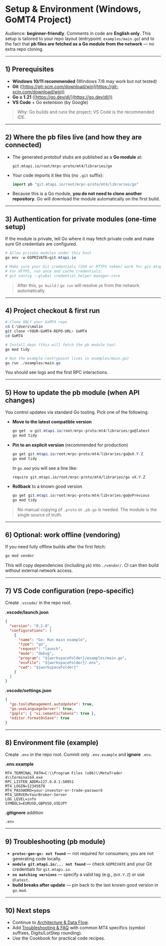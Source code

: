 # Setup & Environment (Windows, GoMT4 Project)

Audience: **beginner-friendly**. Comments in code are **English only**. This setup is tailored to your repo layout (entrypoint: `examples/main.go`) and to the fact that **pb files are fetched as a Go module from the network** — no extra repo cloning.

---

## 1) Prerequisites

* **Windows 10/11 recommended** (Windows 7/8 may work but not tested)
* **Git** ([https://git-scm.com/download/win](https://git-scm.com/download/win))
* **Go ≥ 1.21** ([https://go.dev/dl/](https://go.dev/dl/))
* **VS Code** + Go extension (by Google)

> Why: Go builds and runs the project; VS Code is the recommended IDE.

---

## 2) Where the pb files live (and how they are connected)

* The generated protobuf stubs are published as a **Go module** at:

  ```
  git.mtapi.io/root/mrpc-proto/mt4/libraries/go
  ```
* Your code imports it like this (no `.git` suffix):

  ```go
  import pb "git.mtapi.io/root/mrpc-proto/mt4/libraries/go"
  ```
* Because this is a Go module, **you do not need to clone another repository**. Go will download the module automatically on the first build.

---

## 3) Authentication for private modules (one‑time setup)

If the module is private, tell Go where it may fetch private code and make sure Git credentials are configured.

```powershell
# Allow private modules under this host
go env -w GOPRIVATE=git.mtapi.io

# Make sure your Git credentials (SSH or HTTPS token) work for git.mtapi.io
# For HTTPS, run once and cache credentials:
# git config --global credential.helper manager-core
```

> After this, `go build` / `go run` will resolve `pb` from the network automatically.

---

## 4) Project checkout & first run

```powershell
# Clone ONLY your GoMT4 repo
cd C:\Users\malin
git clone <YOUR-GoMT4-REPO-URL> GoMT4
cd GoMT4

# Install deps (this will fetch the pb module too)
go mod tidy

# Run the example (entrypoint lives in examples/main.go)
go run ./examples/main.go
```

You should see logs and the first RPC interactions.

---

## 5) How to update the pb module (when API changes)

You control updates via standard Go tooling. Pick one of the following:

* **Move to the latest compatible version**

  ```powershell
  go get -u git.mtapi.io/root/mrpc-proto/mt4/libraries/go@latest
  go mod tidy
  ```

* **Pin to an explicit version** (recommended for production)

  ```powershell
  go get git.mtapi.io/root/mrpc-proto/mt4/libraries/go@vX.Y.Z
  go mod tidy
  ```

  In `go.mod` you will see a line like:

  ```
  require git.mtapi.io/root/mrpc-proto/mt4/libraries/go vX.Y.Z
  ```

* **Rollback** to a known good version

  ```powershell
  go get git.mtapi.io/root/mrpc-proto/mt4/libraries/go@vPrevious
  go mod tidy
  ```

> No manual copying of `.proto` or `.pb.go` is needed. The module is the single source of truth.

---

## 6) Optional: work offline (vendoring)

If you need fully offline builds after the first fetch:

```powershell
go mod vendor
```

This will copy dependencies (including `pb`) into `./vendor/`. CI can then build without external network access.

---

## 7) VS Code configuration (repo‑specific)

Create `.vscode/` in the repo root.

**.vscode/launch.json**

```json
{
  "version": "0.2.0",
  "configurations": [
    {
      "name": "Go: Run main example",
      "type": "go",
      "request": "launch",
      "mode": "debug",
      "program": "${workspaceFolder}/examples/main.go",
      "envFile": "${workspaceFolder}/.env",
      "cwd": "${workspaceFolder}"
    }
  ]
}
```

**.vscode/settings.json**

```json
{
  "go.toolsManagement.autoUpdate": true,
  "go.useLanguageServer": true,
  "gopls": { "ui.semanticTokens": true },
  "editor.formatOnSave": true
}
```

---

## 8) Environment file (example)

Create `.env` in the repo root. Commit only `.env.example` and **ignore** `.env`.

**.env.example**

```dotenv
MT4_TERMINAL_PATH=C:\\Program Files (x86)\\MetaTrader 4\\terminal64.exe
RPC_LISTEN_ADDR=127.0.0.1:50051
MT4_LOGIN=12345678
MT4_PASSWORD=your-investor-or-trade-password
MT4_SERVER=YourBroker-Server
LOG_LEVEL=info
SYMBOLS=EURUSD,GBPUSD,USDJPY
```

**.gitignore** addition

```
.env
```

---

## 9) Troubleshooting (pb module)

* **`protoc-gen-go: not found`** — not required for consumers; you are not generating code locally.
* **`module git.mtapi.io/... not found`** — check `GOPRIVATE` and your Git credentials for `git.mtapi.io`.
* **`no matching versions`** — specify a valid tag (e.g., `@vX.Y.Z`) or use `@latest`.
* **build breaks after update** — pin back to the last known good version in `go.mod`.

---

## 10) Next steps

* Continue to [Architecture & Data Flow](architecture.md).
* Add [Troubleshooting & FAQ](troubleshooting.md) with common MT4 specifics (symbol suffixes, Digits/LotStep rounding).
* Use the Cookbook for practical code recipes.
